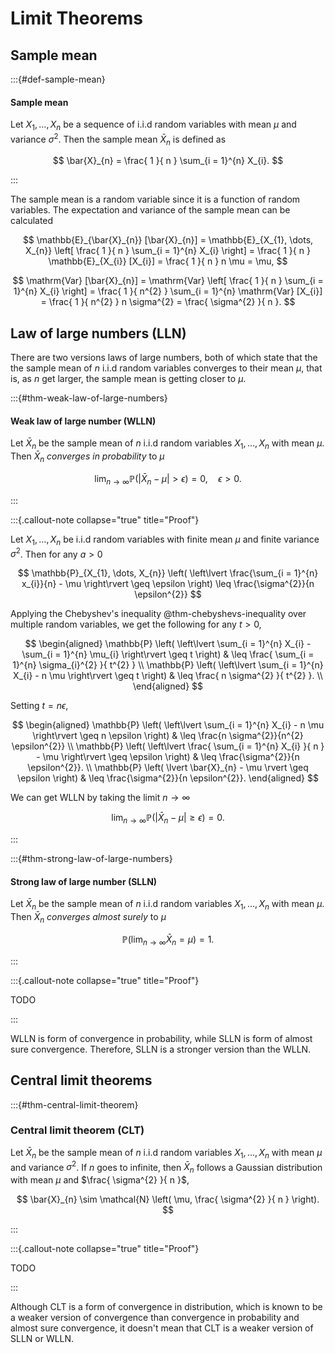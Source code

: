 # Limit Theorems

## Sample mean

:::{#def-sample-mean}

#### Sample mean

Let $X_{1}, \dots , X_{n}$ be a sequence of i.i.d random variables with mean $\mu$ and variance $\sigma^{2}$. 
Then the sample mean $\bar{X}_{n}$ is defined as 

$$
\bar{X}_{n} = \frac{ 1 }{ n } \sum_{i = 1}^{n} X_{i}.
$$

:::

The sample mean is a random variable since it is a function of random variables. 
The expectation and variance of the sample mean can be calculated

$$
\mathbb{E}_{\bar{X}_{n}} [\bar{X}_{n}] = \mathbb{E}_{X_{1}, \dots, X_{n}} \left[
    \frac{ 1 }{ n } \sum_{i = 1}^{n} X_{i}
\right] 
= \frac{ 1 }{ n } \mathbb{E}_{X_{i}} [X_{i}]
= \frac{ 1 }{ n } n \mu
= \mu,
$$

$$
\mathrm{Var} [\bar{X}_{n}] = \mathrm{Var} \left[
    \frac{ 1 }{ n } \sum_{i = 1}^{n} X_{i}
\right]
= \frac{ 1 }{ n^{2} } \sum_{i = 1}^{n} \mathrm{Var} [X_{i}]
= \frac{ 1 }{ n^{2} } n \sigma^{2}
= \frac{ \sigma^{2} }{ n }.
$$

## Law of large numbers (LLN)

There are two versions laws of large numbers, 
both of which state that the the sample mean of $n$ i.i.d random variables converges to their mean $\mu$,
that is, as $n$ get larger, the sample mean is getting closer to $\mu$.

:::{#thm-weak-law-of-large-numbers}

#### Weak law of large number (WLLN)

Let $\bar{X}_{n}$ be the sample mean of $n$ i.i.d random variables $X_{1}, \dots , X_{n}$ with mean $\mu$. 
Then $\bar{X}_{n}$ *converges in probability* to $\mu$

$$
\lim_{n \to \infty} \mathbb{P} (\lvert \bar{X}_{n} - \mu \rvert > \epsilon) = 0, \quad \epsilon > 0.
$$

:::

:::{.callout-note collapse="true" title="Proof"}

Let $X_{1}, \dots, X_{n}$ be i.i.d random variables with finite mean $\mu$ and finite variance $\sigma^{2}$. 
Then for any $a > 0$

$$
\mathbb{P}_{X_{1}, \dots, X_{n}} \left(
    \left\lvert 
        \frac{\sum_{i = 1}^{n} x_{i}}{n} - \mu
        \right\rvert \geq \epsilon
\right) \leq \frac{\sigma^{2}}{n \epsilon^{2}}
$$

Applying the Chebyshev's inequality @thm-chebyshevs-inequality over multiple random variables,
we get the following for any $t > 0$,

$$
\begin{aligned}
\mathbb{P} \left(
    \left\lvert 
        \sum_{i = 1}^{n} X_{i} - \sum_{i = 1}^{n} \mu_{i}
    \right\rvert \geq t
\right) 
& \leq \frac{ \sum_{i = 1}^{n} \sigma_{i}^{2} }{ t^{2} } 
\\
\mathbb{P} \left(
    \left\lvert 
        \sum_{i = 1}^{n} X_{i} - n \mu
    \right\rvert \geq t
\right) 
& \leq \frac{ n \sigma^{2} }{ t^{2} }.
\\
\end{aligned}
$$

Setting $t = n \epsilon$,

$$
\begin{aligned}
\mathbb{P} \left(
    \left\lvert 
        \sum_{i = 1}^{n} X_{i} - n \mu
    \right\rvert \geq n \epsilon
\right) 
& \leq \frac{n \sigma^{2}}{n^{2} \epsilon^{2}}
\\
\mathbb{P} \left(
    \left\lvert 
        \frac{ \sum_{i = 1}^{n} X_{i} }{ n } - \mu
    \right\rvert \geq \epsilon
\right) 
& \leq \frac{\sigma^{2}}{n \epsilon^{2}}.
\\
\mathbb{P} \left(
    \lvert \bar{X}_{n} - \mu \rvert \geq \epsilon
\right) 
& \leq \frac{\sigma^{2}}{n \epsilon^{2}}.
\end{aligned}
$$

We can get WLLN by taking the limit $n \to \infty$

$$
\lim_{n \to \infty} \mathbb{P} \left(
    \lvert \bar{X}_{n} - \mu \rvert \geq \epsilon
\right) = 0.
$$

:::

:::{#thm-strong-law-of-large-numbers}

#### Strong law of large number (SLLN)

Let $\bar{X}_{n}$ be the sample mean of $n$ i.i.d random variables $X_{1}, \dots , X_{n}$ with mean $\mu$. 
Then $\bar{X}_{n}$ *converges almost surely* to $\mu$

$$
\mathbb{P} (\lim_{n \to \infty} \bar{X}_{n} = \mu) = 1.
$$

:::

:::{.callout-note collapse="true" title="Proof"}

TODO

:::

WLLN is form of convergence in probability,
while SLLN is form of almost sure convergence.
Therefore, SLLN is a stronger version than the WLLN.

## Central limit theorems

:::{#thm-central-limit-theorem}

### Central limit theorem (CLT)

Let $\bar{X}_{n}$ be the sample mean of $n$ i.i.d random variables $X_{1}, \dots , X_{n}$ with mean $\mu$ and variance $\sigma^{2}$. 
If $n$ goes to infinite, 
then $\bar{X}_{n}$ follows a Gaussian distribution with mean $\mu$ and $\frac{ \sigma^{2} }{ n }$,

$$
\bar{X}_{n} \sim \mathcal{N} \left(
    \mu, \frac{ \sigma^{2} }{ n } 
\right).
$$

:::

:::{.callout-note collapse="true" title="Proof"}

TODO

:::

Although CLT is a form of convergence in distribution, 
which is known to be a weaker version of convergence than convergence in probability and almost sure convergence,
it doesn't mean that CLT is a weaker version of SLLN or WLLN. 